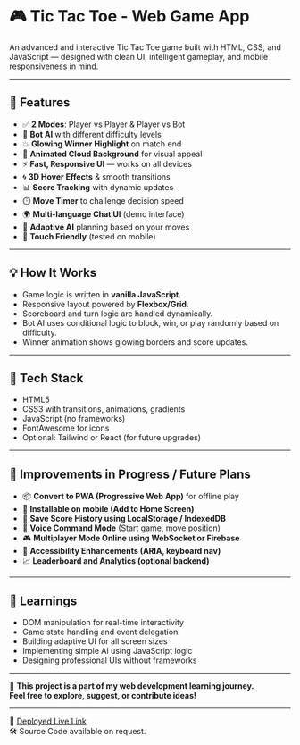 # 🎮 Tic Tac Toe - Web Game App

An advanced and interactive Tic Tac Toe game built with HTML, CSS, and JavaScript — designed with clean UI, intelligent gameplay, and mobile responsiveness in mind.

---

## 🔧 Features

- ✅ **2 Modes**: Player vs Player & Player vs Bot  
- 🧠 **Bot AI** with different difficulty levels  
- 💥 **Glowing Winner Highlight** on match end  
- 🎨 **Animated Cloud Background** for visual appeal  
- ⚡ **Fast, Responsive UI** — works on all devices  
- 🌀 **3D Hover Effects** & smooth transitions  
- 📊 **Score Tracking** with dynamic updates  
- ⏱️ **Move Timer** to challenge decision speed  
- 🌍 **Multi-language Chat UI** (demo interface)  
- 🧠 **Adaptive AI** planning based on your moves  
- 📱 **Touch Friendly** (tested on mobile)

---

## 💡 How It Works

- Game logic is written in **vanilla JavaScript**.
- Responsive layout powered by **Flexbox/Grid**.
- Scoreboard and turn logic are handled dynamically.
- Bot AI uses conditional logic to block, win, or play randomly based on difficulty.
- Winner animation shows glowing borders and score updates.

---

## 🔧 Tech Stack

- HTML5  
- CSS3 with transitions, animations, gradients  
- JavaScript (no frameworks)  
- FontAwesome for icons  
- Optional: Tailwind or React (for future upgrades)

---

## 🚀 Improvements in Progress / Future Plans

- 📦 **Convert to PWA (Progressive Web App)** for offline play  
- 📱 **Installable on mobile (Add to Home Screen)**  
- 💾 **Save Score History using LocalStorage / IndexedDB**  
- 🎤 **Voice Command Mode** (Start game, move position)  
- 🎮 **Multiplayer Mode Online using WebSocket or Firebase**  
- 🎯 **Accessibility Enhancements (ARIA, keyboard nav)**  
- 📈 **Leaderboard and Analytics (optional backend)**

---

## 🧠 Learnings

- DOM manipulation for real-time interactivity  
- Game state handling and event delegation  
- Building adaptive UI for all screen sizes  
- Implementing simple AI using JavaScript logic  
- Designing professional UIs without frameworks

---

📌 **This project is a part of my web development learning journey.  
Feel free to explore, suggest, or contribute ideas!**

---

🔗 [Deployed Live Link](https://your-game-link.netlify.app/)  
🛠 Source Code available on request.
